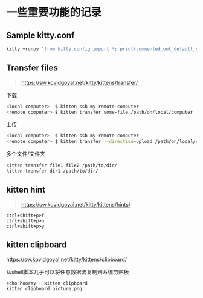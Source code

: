 # 一些重要功能的记录

## Sample kitty.conf

```bash
kitty +runpy 'from kitty.config import *; print(commented_out_default_config())'
```

## Transfer files

> https://sw.kovidgoyal.net/kitty/kittens/transfer/

下载
```bash
<local computer>  $ kitten ssh my-remote-computer
<remote computer> $ kitten transfer some-file /path/on/local/computer
```

上传
```bash
<local computer>  $ kitten ssh my-remote-computer
<remote computer> $ kitten transfer --direction=upload /path/on/local/computer remote-file
```
多个文件/文件夹
```bash
kitten transfer file1 file2 /path/to/dir/
kitten transfer dir1 /path/to/dir/
```

## kitten hint

> https://sw.kovidgoyal.net/kitty/kittens/hints/

```plain
ctrl+shift+p>f
ctrl+shift+p>n
ctrl+shift+p>y
```

## kitten clipboard

https://sw.kovidgoyal.net/kitty/kittens/clipboard/

从shell脚本几乎可以将任意数据流复制到系统剪贴板

```
echo hooray | kitten clipboard
kitten clipboard picture.png
```
